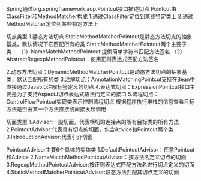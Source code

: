 Spring通过org.springframework.aop.Pointcut接口描述切点
Pointcut由ClassFilter和MethodMatcher构成
   1.通过ClassFilter定位到某些特定类上
   2.通过MethodMatcher定位到某些特定方法上
   

切点类型
1.静态方法切点
  StaticMethodMatcherPointcut是静态方法切点的抽象基类，默认情况下它匹配所有的类
  StaticMethodMatcherPointcut两个主要子类：
   （1）NameMatchMethodPointcut:提供简单字符串匹配方法签名
   （2）AbstractRegexpMethodPointcut：使用正则表达式匹配方法签名

2.动态方法切点：DynamicMethodMatcherPointcut是动态方法切点的抽象基类，默认匹配所有的类
3.注解切点：AnnotationMatchingPointcut支持在Bean中直接通过Java5.0注解标签定义的切点
4.表达式切点：ExpressionPointcut接口主要是为了支持AspectJ切点表达式语法而定义的接口
5.流程切点：ControlFlowPointcut实现类表示控制流程切点
    根据程序执行堆栈的信息查看目标方法是否由某一个方法直接或间接发起调用
    

切面类型
1.Advisor:一般切面，代表横切的连接点的所有目标类的所有方法
2.PointcutAdvisor:代表具有切点的切面，包含Advice和Pointcut两个类
3.IntroductionAdvisor:代表引介切面

PointcutAdvisor主要6个具体的实体类
1.DefaultPointcutAdvisor：任意Pointcut和Advice
2.NameMatchMethodPointcutAdvisor：按方法名定义切点的切面
3.RegexpMethodPointcutAdvisor:按正则表达式匹配方法名进行切点定义的切面
4.StaticMethodMatcherPointcutAdvisor:静态方法匹配其切点定义的切面

   